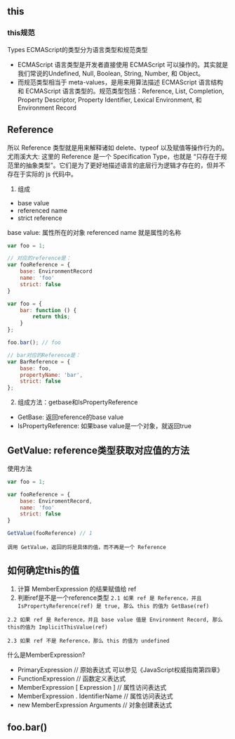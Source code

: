## this

### this规范
Types
ECMAScript的类型分为语言类型和规范类型
- ECMAScript 语言类型是开发者直接使用 ECMAScript 可以操作的。其实就是我们常说的Undefined, Null, Boolean, String, Number, 和 Object。
- 而规范类型相当于 meta-values，是用来用算法描述 ECMAScript 语言结构和 ECMAScript 语言类型的。规范类型包括：Reference, List, Completion, Property Descriptor, Property Identifier, Lexical Environment, 和 Environment Record


## Reference
所以 Reference 类型就是用来解释诸如 delete、typeof 以及赋值等操作行为的。
尤雨溪大大: 这里的 Reference 是一个 Specification Type，也就是 “只存在于规范里的抽象类型”。它们是为了更好地描述语言的底层行为逻辑才存在的，但并不存在于实际的 js 代码中。

1. 组成
- base value 
- referenced name
- strict reference

base value: 属性所在的对象
referenced name 就是属性的名称
```js
var foo = 1;

// 对应的reference是：
var fooReference = {
    base: EnvironmentRecord
    name: 'foo'
    strict: false
}
```

```js
var foo = {
    bar: function () {
        return this;
    }
};

foo.bar(); // foo

// bar对应的Reference是：
var BarReference = {
    base: foo,
    propertyName: 'bar',
    strict: false
};

```

2. 组成方法：getbase和IsPropertyReference

- GetBase: 返回reference的base value
- IsPropertyReference: 如果base value是一个对象，就返回true

## GetValue: reference类型获取对应值的方法
使用方法
```js
var foo = 1;

var fooReference = {
    base: EnviromentRecord,
    name: 'foo'
    strict: false
}

GetValue(fooReference) // 1
```
`调用 GetValue，返回的将是具体的值，而不再是一个 Reference`

## 如何确定this的值
1. 计算 MemberExpression 的结果赋值给 ref
2. 判断ref是不是一个reference类型
`2.1 如果 ref 是 Reference，并且 IsPropertyReference(ref) 是 true, 那么 this 的值为 GetBase(ref)`

`2.2 如果 ref 是 Reference，并且 base value 值是 Environment Record, 那么this的值为 ImplicitThisValue(ref)`

`2.3 如果 ref 不是 Reference，那么 this 的值为 undefined`

什么是MemberExpression?
- PrimaryExpression // 原始表达式 可以参见《JavaScript权威指南第四章》
- FunctionExpression    // 函数定义表达式
- MemberExpression [ Expression ] // 属性访问表达式
- MemberExpression . IdentifierName // 属性访问表达式
- new MemberExpression Arguments    // 对象创建表达式

## foo.bar()
